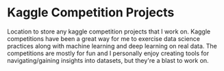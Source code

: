 <h1> Kaggle Competition Projects </h1>

<p>
Location to store any kaggle competition projects that I work on. Kaggle competitions have been a great way for me to exercise data science practices along with machine learning and deep learning on real data. The competitions are mostly for fun and I personally enjoy creating tools for navigating/gaining insights into datasets, but they're a blast to work on.
</p>
